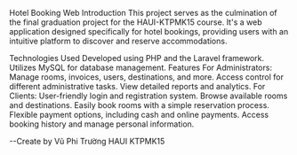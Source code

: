 Hotel Booking Web
Introduction
This project serves as the culmination of the final graduation project for the HAUI-KTPMK15 course. It's a web application designed specifically for hotel bookings, providing users with an intuitive platform to discover and reserve accommodations.

Technologies Used
Developed using PHP and the Laravel framework.
Utilizes MySQL for database management.
Features
For Administrators:
Manage rooms, invoices, users, destinations, and more.
Access control for different administrative tasks.
View detailed reports and analytics.
For Clients:
User-friendly login and registration system.
Browse available rooms and destinations.
Easily book rooms with a simple reservation process.
Flexible payment options, including cash and online payments.
Access booking history and manage personal information.

--Create by Vũ Phi Trường HAUI KTPMK15